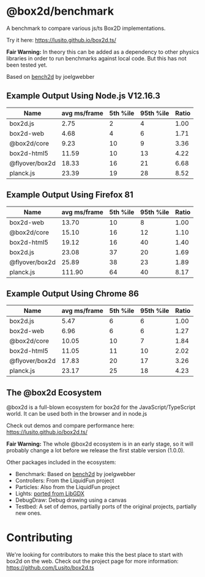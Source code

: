 # @box2d/benchmark

A benchmark to compare various js/ts Box2D implementations.

Try it here: https://lusito.github.io/box2d.ts/

**Fair Warning:** In theory this can be added as a dependency to other physics libraries in order to run benchmarks against local code. But this has not been tested yet.

Based on [bench2d](https://github.com/joelgwebber/bench2d) by joelgwebber

## Example Output Using Node.js V12.16.3

| Name           | avg ms/frame | 5th %ile | 95th %ile | Ratio |
| -------------- | ------------ | -------- | --------- | ----- |
| box2d.js       | 2.75         | 2        | 4         | 1.00  |
| box2d-web      | 4.68         | 4        | 6         | 1.71  |
| @box2d/core    | 9.23         | 10       | 9         | 3.36  |
| box2d-html5    | 11.59        | 10       | 13        | 4.22  |
| @flyover/box2d | 18.33        | 16       | 21        | 6.68  |
| planck.js      | 23.39        | 19       | 28        | 8.52  |

## Example Output Using Firefox 81

| Name           | avg ms/frame | 5th %ile | 95th %ile | Ratio |
| -------------- | ------------ | -------- | --------- | ----- |
| box2d-web      | 13.70        | 10       | 8         | 1.00  |
| @box2d/core    | 15.10        | 16       | 12        | 1.10  |
| box2d-html5    | 19.12        | 16       | 40        | 1.40  |
| box2d.js       | 23.08        | 37       | 20        | 1.69  |
| @flyover/box2d | 25.89        | 38       | 23        | 1.89  |
| planck.js      | 111.90       | 64       | 40        | 8.17  |

## Example Output Using Chrome 86

| Name           | avg ms/frame | 5th %ile | 95th %ile | Ratio |
| -------------- | ------------ | -------- | --------- | ----- |
| box2d.js       | 5.47         | 6        | 6         | 1.00  |
| box2d-web      | 6.96         | 6        | 6         | 1.27  |
| @box2d/core    | 10.05        | 10       | 7         | 1.84  |
| box2d-html5    | 11.05        | 11       | 10        | 2.02  |
| @flyover/box2d | 17.83        | 20       | 17        | 3.26  |
| planck.js      | 23.17        | 25       | 18        | 4.23  |

## The @box2d Ecosystem

@box2d is a full-blown ecosystem for box2d for the JavaScript/TypeScript world. It can be used both in the browser and in node.js

Check out demos and compare performance here: https://lusito.github.io/box2d.ts/

**Fair Warning:** The whole @box2d ecosystem is in an early stage, so it will probably change a lot before we release the first stable version (1.0.0).

Other packages included in the ecosystem:

- Benchmark: Based on [bench2d](https://github.com/joelgwebber/bench2d) by joelgwebber
- Controllers: From the LiquidFun project
- Particles: Also from the LiquidFun project
- Lights: [ported from LibGDX](https://github.com/libgdx/box2dlights)
- DebugDraw: Debug drawing using a canvas
- Testbed: A set of demos, partially ports of the original projects, partially new ones.

# Contributing

We're looking for contributors to make this the best place to start with box2d on the web.
Check out the project page for more information: https://github.com/Lusito/box2d.ts
